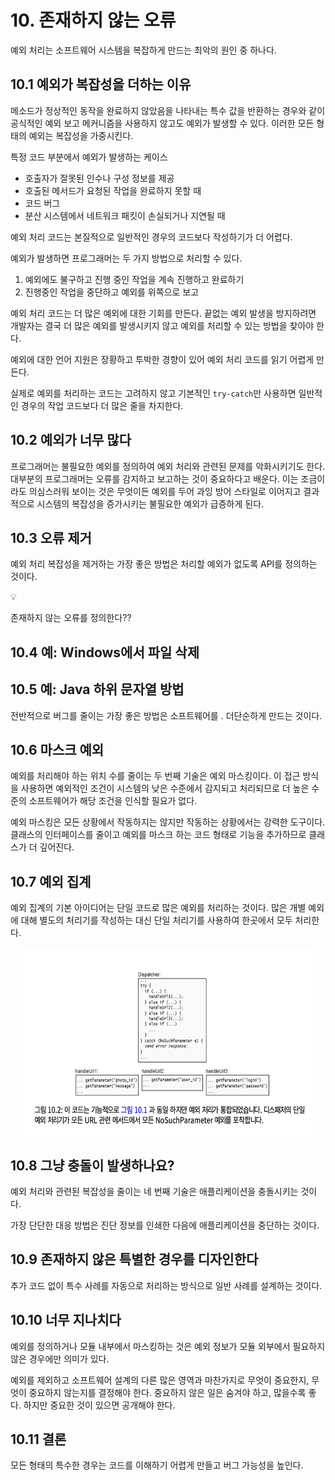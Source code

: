 # 10. 존재하지 않는 오류

예외 처리는 소프트웨어 시스템을 복잡하게 만드는 최악의 원인 중 하나다.

## 10.1 예외가 복잡성을 더하는 이유

메소드가 정상적인 동작을 완료하지 않았음을 나타내는 특수 값을 반환하는 경우와 같이 공식적인 예외 보고 메커니즘을 사용하지 않고도 예외가 발생할 수 있다. 이러한 모든 형태의 예외는 복잡성을 가중시킨다.

특정 코드 부분에서 예외가 발생하는 케이스

- 호출자가 잘못된 인수나 구성 정보를 제공
- 호출된 메서드가 요청된 작업을 완료하지 못할 때
- 코드 버그
- 분산 시스템에서 네트워크 패킷이 손실되거나 지연될 때

예외 처리 코드는 본질적으로 일반적인 경우의 코드보다 작성하기가 더 어렵다.

예외가 발생하면 프로그래머는 두 가지 방법으로 처리할 수 있다.

1. 예외에도 불구하고 진행 중인 작업을 계속 진행하고 완료하기
2. 진행중인 작업을 중단하고 예외를 위쪽으로 보고

예외 처리 코드는  더 많은 예외에 대한 기회를 만든다. 끝없는 예외 발생을 방지하려면 개발자는 결국 더 많은 예외를 발생시키지 않고 예외를 처리할 수 있는 방법을 찾아야 한다.

예외에 대한 언어 지원은 장황하고 투박한 경향이 있어 예외 처리 코드를 읽기 어렵게 만든다.

실제로 예외를 처리하는 코드는 고려하지 않고 기본적인 `try-catch`만 사용하면 일반적인 경우의 작업 코드보다 더 많은 줄을 차지한다.

## 10.2 예외가 너무 많다

프로그래머는 불필요한 예외를 정의하여 예외 처리와 관련된 문제를 악화시키기도 한다. 대부분의 프로그래머는 오류를 감지하고 보고하는 것이 중요하다고 배운다. 이는 조금이라도 의심스러워 보이는 것은 무엇이든 예외를 두어 과잉 방어 스타일로 이어지고 결과적으로 시스템의 복잡성을 증가시키는 불필요한 예외가 급증하게 된다.

## 10.3 오류 제거

예외 처리 복잡성을 제거하는 가장 좋은 방법은 처리할 예외가 없도록 API를 정의하는 것이다.

<aside>
💡

존재하지 않는 오류를 정의한다??

</aside>

## 10.4 예: Windows에서 파일 삭제

## 10.5 예: Java 하위 문자열 방법

전반적으로 버그를 줄이는 가장 좋은 방법은 소프트웨어를 . 더단순하게 만드는 것이다.

## 10.6 마스크 예외

예외를 처리해야 하는 위치 수를 줄이는 두 번째 기술은 예외 마스킹이다. 이 접근 방식을 사용하면 예외적인 조건이 시스템의 낮은 수준에서 감지되고 처리되므로 더 높은 수준의 소프트웨어가 해당 조건을 인식할 필요가 없다.

예외 마스킹은 모든 상황에서 작동하지는 않지만 작동하는 상황에서는 강력한 도구이다. 클래스의 인터페이스를 줄이고 예외를 마스크  하는 코드 형태로 기능을 추가하므로 클래스가 더 깊어진다.

## 10.7 예외 집계

예외 집계의 기본 아이디어는 단일 코드로 많은 예외를 처리하는 것이다. 많은 개별 예외에 대해 별도의 처리기를 작성하는 대신 단일 처리기를 사용하여 한곳에서 모두 처리한다.

<p align="center">
  <img width="460" height="300" src="./images/10-1.png">
</p>

## 10.8 그냥 충돌이 발생하나요?

예외 처리와 관련된 복잡성을 줄이는 네 번째 기술은 애플리케이션을 충돌시키는 것이다.

가장 단단한 대응 방법은 진단 정보를 인쇄한 다음에 애플리케이션을 중단하는 것이다.

## 10.9 존재하지 않은 특별한 경우를 디자인한다

추가 코드 없이 특수 사례를 자동으로 처리하는 방식으로 일반 사례를 설계하는 것이다.

## 10.10 너무 지나치다

예외를 정의하거나 모듈 내부에서 마스킹하는 것은 예외 정보가 모듈 외부에서 필요하지 않은 경우에만 의미가 있다.

예외를 제외하고 소프트웨어 설계의 다른 많은 영역과 마찬가지로 무엇이 중요한지, 무엇이 중요하지 않는지를 결정해야 한다. 중요하지 않은 일은 숨겨야 하고, 많을수록 좋다. 하지만 중요한 것이 있으면 공개해야 한다.

## 10.11 결론

모든 형태의 특수한 경우는 코드를 이해하기 어렵게 만들고 버그 가능성을 높인다.

